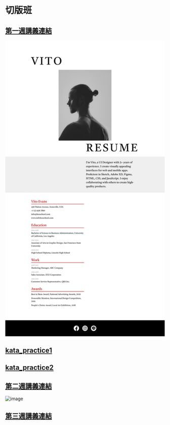 # 切版班
## [第一週講義連結](https://chalk-freedom-ec6.notion.site/690bbc4dacc04393b33672011d6b3f4e)
![image](/hw1/image/hw1_1920_1080.png)

## [kata_practice1](https://youtu.be/-ktvl0mGcI4)
## [kata_practice2](https://youtu.be/-UtJHQHEEUQ)

## [第二週講義連結](https://chalk-freedom-ec6.notion.site/60402582d916417ea066f37eaccb1836?pvs=4)
![image](/hw1/image/hw2_1920_1080.png)

## [第三週講義連結](https://chalk-freedom-ec6.notion.site/df9c89e87e764aef9ac5ff280ef289a6)